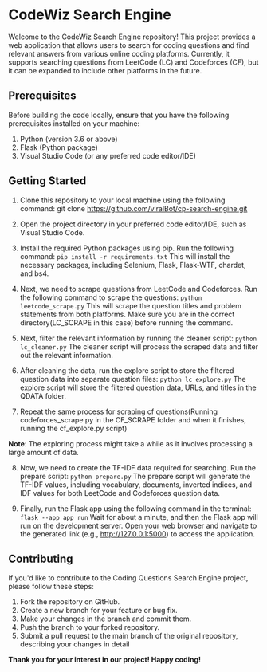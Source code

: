 # CodeWiz Search Engine
Welcome to the CodeWiz Search Engine repository! This project provides a web application that allows users to search for coding questions and find relevant answers from various online coding platforms. Currently, it supports searching questions from LeetCode (LC) and Codeforces (CF), but it can be expanded to include other platforms in the future.

## Prerequisites
Before building the code locally, ensure that you have the following prerequisites installed on your machine:

1. Python (version 3.6 or above)
2. Flask (Python package)
3. Visual Studio Code (or any preferred code editor/IDE)

## Getting Started
1. Clone this repository to your local machine using the following command:
git clone https://github.com/viralBot/cp-search-engine.git

2. Open the project directory in your preferred code editor/IDE, such as Visual Studio Code.

3. Install the required Python packages using pip. Run the following command:
`pip install -r requirements.txt`
This will install the necessary packages, including Selenium, Flask, Flask-WTF, chardet, and bs4.

4. Next, we need to scrape questions from LeetCode and Codeforces. Run the following command to scrape the questions:
`python leetcode_scrape.py`
This will scrape the question titles and problem statements from both platforms. Make sure you are in the correct directory(LC_SCRAPE in this case) before running the command.

5. Next, filter the relevant information by running the cleaner script:
`python lc_cleaner.py`
The cleaner script will process the scraped data and filter out the relevant information.

6. After cleaning the data, run the explore script to store the filtered question data into separate question files:
`python lc_explore.py`
The explore script will store the filtered question data, URLs, and titles in the QDATA folder.

7. Repeat the same process for scraping cf questions(Running codeforces_scrape.py in the CF_SCRAPE folder and when it finishes, running the cf_explore.py script)

**Note**: The exploring process might take a while as it involves processing a large amount of data.

8. Now, we need to create the TF-IDF data required for searching. Run the prepare script:
`python prepare.py`
The prepare script will generate the TF-IDF values, including vocabulary, documents, inverted indices, and IDF values for both LeetCode and Codeforces question data.

9. Finally, run the Flask app using the following command in the terminal:
`flask --app app run`
Wait for about a minute, and then the Flask app will run on the development server.
Open your web browser and navigate to the generated link (e.g., http://127.0.0.1:5000) to access the application.

## Contributing
If you'd like to contribute to the Coding Questions Search Engine project, please follow these steps:

1. Fork the repository on GitHub.
2. Create a new branch for your feature or bug fix.
3. Make your changes in the branch and commit them.
4. Push the branch to your forked repository.
5. Submit a pull request to the main branch of the original repository, describing your changes in detail

**Thank you for your interest in our project! Happy coding!**
